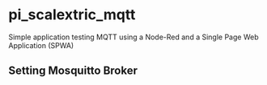 # pi_scalextric_mqtt
Simple application testing MQTT using a Node-Red and a Single Page Web Application (SPWA)

## Setting Mosquitto Broker
